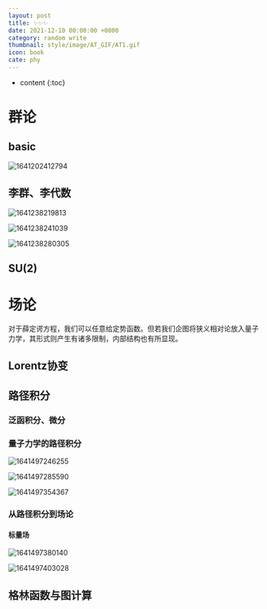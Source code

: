 ```yaml
---
layout: post
title: ✨✨✨
date: 2021-12-10 00:00:00 +0800
category: random write
thumbnail: style/image/AT_GIF/AT1.gif
icon: book
cate: phy
---
```


* content
{:toc}



# 群论

## basic

![1641202412794](style/image/ALL_MD_PIC/1641202412794.png)

## 李群、李代数

![1641238219813](style/image/ALL_MD_PIC/1641238219813.png)

![1641238241039](style/image/ALL_MD_PIC/1641238241039.png)

![1641238280305](style/image/ALL_MD_PIC/1641238280305.png)


## SU(2)



# 场论

对于薛定谔方程，我们可以任意给定势函数。但若我们企图将狭义相对论放入量子力学，其形式则产生有诸多限制，内部结构也有所显现。


## Lorentz协变




## 路径积分

### 泛函积分、微分

### 量子力学的路径积分


![1641497246255](style/image/ALL_MD_PIC/1641497246255.png)

![1641497285590](style/image/ALL_MD_PIC/1641497285590.png)

![1641497354367](style/image/ALL_MD_PIC/1641497354367.png)



### 从路径积分到场论

#### 标量场

![1641497380140](style/image/ALL_MD_PIC/1641497380140.png)

![1641497403028](style/image/ALL_MD_PIC/1641497403028.png)




## 格林函数与图计算





<script>
$(".post-content p img").css("filter","invert(1)");
</script>